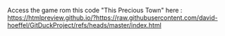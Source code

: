 Access the game rom this code "This Precious Town" here : https://htmlpreview.github.io/?https://raw.githubusercontent.com/david-hoeffel/GitDuckProject/refs/heads/master/index.html
